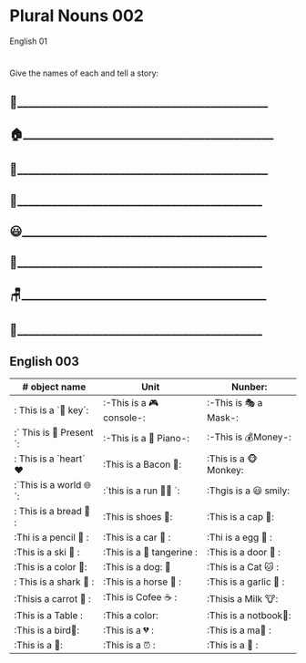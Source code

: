 # Plural Nouns 002
 English 01
 #
Give the names of each and tell a story:
 ## 🐴____________________________________________
 ## 🏠____________________________________________
 ## 🤙____________________________________________
 ## 👻___________________________________________

 ## 😃___________________________________________
 ## 🚗___________________________________________

 ## 🪑___________________________________________

 ## 💪___________________________________________


## English 003

|  # object name    |  Unit   |  Nunber:   |
| --- | --- | --- |
|    : This is a `🔑 key´:     |    :-This is a  🎮 console-:     |    :-This is 🎭 a  Mask-:     |
|    :` This is 🎁 Present´:     |    :-This is  a 🎹 Piano-:     |    :-This is 💰Money-:     |
|    :  This is a `heart´ ❤| :This is  a Bacon 🥓: | :This is  a 🐵 Monkey: |
| :`This is  a world 🌐´: | :`this is a  run 🏃‍♂️ ´: | :Thgis is a  😃 smily:
| :  This is a bread 🍞 : | :This is shoes 👠: | :This is  a cap 🧢: |
| :Thi is  a pencil 📝 : | :This is  a car 🚗 : | :Thi is  a egg 🥚 : |
| :This is a ski 🎿 : | :This is a 🍊 tangerine : | :This is a door 🚪 : |
| :This is a color 🎨: | :This is a dog: 🐶  | :This is a Cat 🐱 : |
| : This  is a shark 🦈 : | :This is a horse 🐴 : | :This is a  garlic 🧄 : |
| :Thisis a carrot  🥕 : | :This is  Cofee ☕ : | :Thisis a Milk 🐮:
| :This is a Table : | :This a color: | :This is a notbook📓: |
| :This is a bird🥪: | :This is a 💔  : | :This is a ma🤙 : |
| :This is a  💃:  | :This is a ⏰ : | :This is a 🐲  : |


